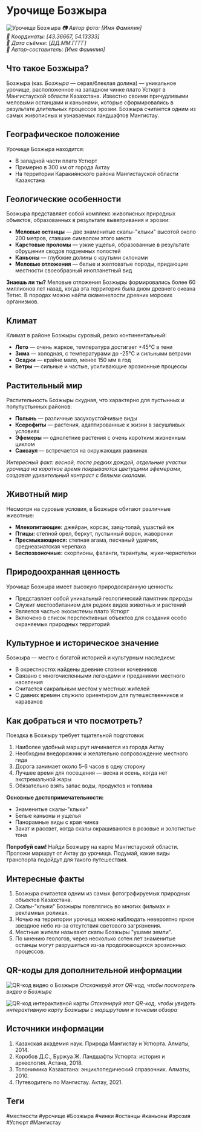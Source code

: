 # Урочище Бозжыра

![Урочище Бозжыра](../assets/images/locations/bozzhyra.jpg)
*📷 Автор фото: [Имя Фамилия]*  
*📍 Координаты: [43.36667, 54.13333]*  
*📆 Дата съёмки: [ДД.ММ.ГГГГ]*  
*👤 Автор-составитель: [Имя Фамилия]*

## Что такое Бозжыра?

Бозжыра (каз. *Бозжыра* — серая/блеклая долина) — уникальное урочище, расположенное на западном чинке плато Устюрт в Мангистауской области Казахстана. Известно своими причудливыми меловыми останцами и каньонами, которые сформировались в результате длительных процессов эрозии. Бозжыра считается одним из самых живописных и узнаваемых ландшафтов Мангистау.

## Географическое положение

Урочище Бозжыра находится:
- В западной части плато Устюрт
- Примерно в 300 км от города Актау
- На территории Каракиянского района Мангистауской области Казахстана

## Геологические особенности

Бозжыра представляет собой комплекс живописных природных объектов, образованных в результате выветривания и эрозии:

- **Меловые останцы** — две знаменитые скалы-"клыки" высотой около 200 метров, ставшие символом этого места
- **Карстовые проломы** — узкие ущелья, образованные в результате обрушения сводов подземных полостей
- **Каньоны** — глубокие долины с крутыми склонами
- **Меловые отложения** — белые и желтоватые породы, придающие местности своеобразный инопланетный вид

**Знаешь ли ты?**
Меловые отложения Бозжыры формировались более 60 миллионов лет назад, когда эта территория была дном древнего океана Тетис. В породах можно найти окаменелости древних морских организмов.

## Климат

Климат в районе Бозжыры суровый, резко континентальный:

- **Лето** — очень жаркое, температура достигает +45°C в тени
- **Зима** — холодная, с температурами до -25°C и сильными ветрами
- **Осадки** — крайне мало, менее 150 мм в год
- **Ветры** — сильные и частые, усиливающие эрозионные процессы

## Растительный мир

Растительность Бозжыры скудная, что характерно для пустынных и полупустынных районов:

- **Полынь** — различные засухоустойчивые виды
- **Ксерофиты** — растения, адаптированные к жизни в засушливых условиях
- **Эфемеры** — однолетние растения с очень коротким жизненным циклом
- **Саксаул** — встречается на окружающих равнинах

*Интересный факт: весной, после редких дождей, отдельные участки урочища на короткое время покрываются цветущими эфемерами, создавая удивительный контраст с белыми скалами.*

## Животный мир

Несмотря на суровые условия, в Бозжыре обитают различные животные:

- **Млекопитающие:** джейран, корсак, заяц-толай, ушастый еж
- **Птицы:** степной орел, беркут, пустынный ворон, жаворонки
- **Пресмыкающиеся:** степная агама, песчаный удавчик, среднеазиатская черепаха
- **Беспозвоночные:** скорпионы, фаланги, тарантулы, жуки-чернотелки

## Природоохранная ценность

Урочище Бозжыра имеет высокую природоохранную ценность:

- Представляет собой уникальный геологический памятник природы
- Служит местообитанием для редких видов животных и растений
- Является частью экосистемы плато Устюрт
- Включено в список перспективных объектов для создания особо охраняемых природных территорий

## Культурное и историческое значение

Бозжыра — место с богатой историей и культурным наследием:

- В окрестностях найдены древние стоянки кочевников
- Связано с многочисленными легендами и преданиями местного населения
- Считается сакральным местом у местных жителей
- С давних времен служило ориентиром для путешественников и караванов

## Как добраться и что посмотреть?

Поездка в Бозжыру требует тщательной подготовки:

1. Наиболее удобный маршрут начинается из города Актау
2. Необходим внедорожник и желательно сопровождение местного гида
3. Дорога занимает около 5-6 часов в одну сторону
4. Лучшее время для посещения — весна и осень, когда нет экстремальной жары
5. Обязательно взять запас воды, продуктов и топлива

**Основные достопримечательности:**
- Знаменитые скалы-"клыки"
- Белые каньоны и ущелья
- Панорамные виды с края чинка
- Закат и рассвет, когда скалы окрашиваются в розовые и золотистые тона

**Попробуй сам!**
Найди Бозжыру на карте Мангистауской области. Проложи маршрут от Актау до урочища. Подумай, какие виды транспорта подойдут для такого путешествия.

## Интересные факты

1. Бозжыра считается одним из самых фотографируемых природных объектов Казахстана.
2. Скалы-"клыки" Бозжыры появлялись во многих фильмах и рекламных роликах.
3. Ночью на территории урочища можно наблюдать невероятно яркое звездное небо из-за отсутствия светового загрязнения.
4. Местные жители называют скалы Бозжыры "ушами земли".
5. По мнению геологов, через несколько сотен лет знаменитые останцы могут разрушиться из-за продолжающихся эрозионных процессов.

## QR-коды для дополнительной информации

![QR-код видео о Бозжыре](../assets/qr_bozzhyra_video.png)
*Отсканируй этот QR-код, чтобы посмотреть видео о Бозжыре*

![QR-код интерактивной карты](../assets/qr_bozzhyra_map.png)
*Отсканируй этот QR-код, чтобы увидеть интерактивную карту Бозжыры с маршрутами и точками обзора*

## Источники информации

1. Казахская академия наук. Природа Мангистау и Устюрта. Алматы, 2014.
2. Коробов Д.С., Буржуа Ж. Ландшафты Устюрта: история и археология. Астана, 2018.
3. Топонимика Казахстана: энциклопедический справочник. Алматы, 2010.
4. Путеводитель по Мангистау. Актау, 2021.

## Теги

#местности #урочище #Бозжыра #чинки #останцы #каньоны #эрозия #Устюрт #Мангистау 